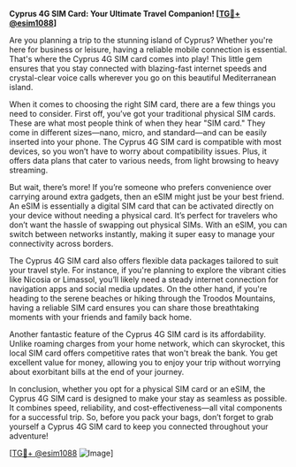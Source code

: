 **Cyprus 4G SIM Card: Your Ultimate Travel Companion! [[TG💪+ @esim1088](https://t.me/s/esim1088)]**

Are you planning a trip to the stunning island of Cyprus? Whether you're here for business or leisure, having a reliable mobile connection is essential. That's where the Cyprus 4G SIM card comes into play! This little gem ensures that you stay connected with blazing-fast internet speeds and crystal-clear voice calls wherever you go on this beautiful Mediterranean island.

When it comes to choosing the right SIM card, there are a few things you need to consider. First off, you’ve got your traditional physical SIM cards. These are what most people think of when they hear "SIM card." They come in different sizes—nano, micro, and standard—and can be easily inserted into your phone. The Cyprus 4G SIM card is compatible with most devices, so you won’t have to worry about compatibility issues. Plus, it offers data plans that cater to various needs, from light browsing to heavy streaming.

But wait, there’s more! If you’re someone who prefers convenience over carrying around extra gadgets, then an eSIM might just be your best friend. An eSIM is essentially a digital SIM card that can be activated directly on your device without needing a physical card. It’s perfect for travelers who don’t want the hassle of swapping out physical SIMs. With an eSIM, you can switch between networks instantly, making it super easy to manage your connectivity across borders.

The Cyprus 4G SIM card also offers flexible data packages tailored to suit your travel style. For instance, if you're planning to explore the vibrant cities like Nicosia or Limassol, you’ll likely need a steady internet connection for navigation apps and social media updates. On the other hand, if you're heading to the serene beaches or hiking through the Troodos Mountains, having a reliable SIM card ensures you can share those breathtaking moments with your friends and family back home.

Another fantastic feature of the Cyprus 4G SIM card is its affordability. Unlike roaming charges from your home network, which can skyrocket, this local SIM card offers competitive rates that won't break the bank. You get excellent value for money, allowing you to enjoy your trip without worrying about exorbitant bills at the end of your journey.

In conclusion, whether you opt for a physical SIM card or an eSIM, the Cyprus 4G SIM card is designed to make your stay as seamless as possible. It combines speed, reliability, and cost-effectiveness—all vital components for a successful trip. So, before you pack your bags, don’t forget to grab yourself a Cyprus 4G SIM card to keep you connected throughout your adventure!

[[TG💪+ @esim1088](https://t.me/s/esim1088) ![Image](https://i.postimg.cc/Y0z9fWf4/image.png)]